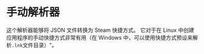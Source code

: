 # 手动解析器

这个解析器能够将 JSON 文件转换为 Steam 快捷方式。 它对于在 Linux 中创建应用程序的手动快捷方式非常有用（在 Windows 中，可以使用快捷方式预设来解析`.lnk`文件目录）"。 
